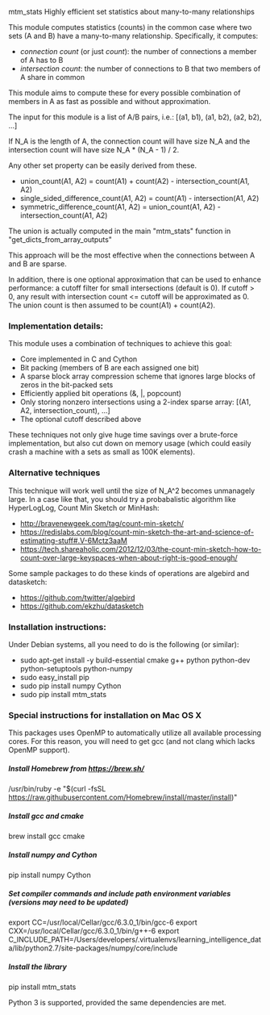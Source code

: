 mtm_stats
Highly efficient set statistics about many-to-many relationships


This module computes statistics (counts) in the common case where two sets
(A and B) have a many-to-many relationship. Specifically, it computes:

* *connection count* (or just *count*): the number of connections a member of A has to B
* *intersection count*: the number of connections to B that two members of A share in common

This module aims to compute these for every possible combination of
members in A as fast as possible and without approximation.

The input for this module is a list of A/B pairs, i.e.:
[(a1, b1), (a1, b2), (a2, b2), ...]

If N_A is the length of A, the connection count will have size N_A and
the intersection count will have size N_A * (N_A - 1) / 2.

Any other set property can be easily derived from these.

* union_count(A1, A2) = count(A1) + count(A2) - intersection_count(A1, A2)
* single_sided_difference_count(A1, A2) = count(A1) - intersection(A1, A2)
* symmetric_difference_count(A1, A2) = union_count(A1, A2) - intersection_count(A1, A2)

The union is actually computed in the main "mtm_stats" function in "get_dicts_from_array_outputs"

This approach will be the most effective when the connections between A and B are sparse.

In addition, there is one optional approximation that can be used to enhance performance:
a cutoff filter for small intersections (default is 0).
If cutoff > 0, any result with intersection count <= cutoff will be approximated as 0.
The union count is then assumed to be count(A1) + count(A2).

### Implementation details:

This module uses a combination of techniques to achieve this goal:
* Core implemented in C and Cython
* Bit packing (members of B are each assigned one bit)
* A sparse block array compression scheme that ignores large blocks of zeros in the bit-packed sets
* Efficiently applied bit operations (&, |, popcount)
* Only storing nonzero intersections using a 2-index sparse array: [(A1, A2, intersection_count), ...]
* The optional cutoff described above

These techniques not only give huge time savings over a brute-force
implementation, but also cut down on memory usage
(which could easily crash a machine with a sets as small as 100K elements).

### Alternative techniques

This technique will work well until the size of N_A^2 becomes unmanagely large.
In a case like that, you should try a probabalistic algorithm like HyperLogLog, Count Min Sketch or MinHash:
* http://bravenewgeek.com/tag/count-min-sketch/
* https://redislabs.com/blog/count-min-sketch-the-art-and-science-of-estimating-stuff#.V-6Mctz3aaM
* https://tech.shareaholic.com/2012/12/03/the-count-min-sketch-how-to-count-over-large-keyspaces-when-about-right-is-good-enough/

Some sample packages to do these kinds of operations are algebird and datasketch:
* https://github.com/twitter/algebird
* https://github.com/ekzhu/datasketch

### Installation instructions:

Under Debian systems, all you need to do is the following (or similar):

* sudo apt-get install -y build-essential cmake g++ python python-dev python-setuptools python-numpy
* sudo easy_install pip
* sudo pip install numpy Cython
* sudo pip install mtm_stats

### Special instructions for installation on Mac OS X

This packages uses OpenMP to automatically utilize all available processing cores.
For this reason, you will need to get gcc (and not clang which lacks OpenMP support).

##### Install Homebrew from https://brew.sh/

/usr/bin/ruby -e "$(curl -fsSL https://raw.githubusercontent.com/Homebrew/install/master/install)"

##### Install gcc and cmake

brew install gcc cmake

##### Install numpy and Cython

pip install numpy Cython

##### Set compiler commands and include path environment variables (versions may need to be updated)

export CC=/usr/local/Cellar/gcc/6.3.0_1/bin/gcc-6
export CXX=/usr/local/Cellar/gcc/6.3.0_1/bin/g++-6
export C_INCLUDE_PATH=/Users/developers/.virtualenvs/learning_intelligence_data/lib/python2.7/site-packages/numpy/core/include

##### Install the library

pip install mtm_stats

Python 3 is supported, provided the same dependencies are met.
